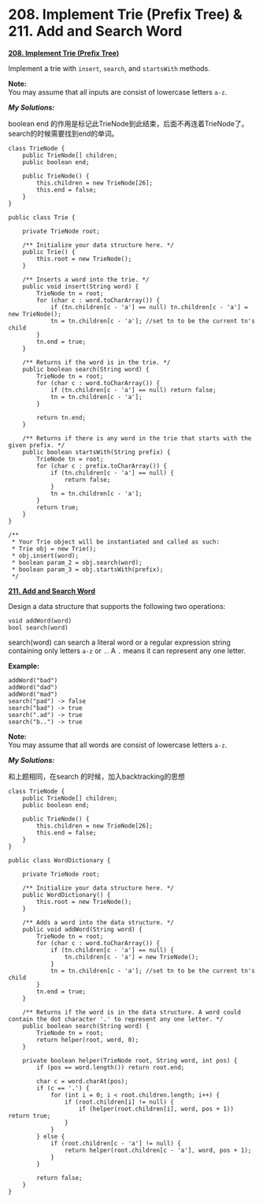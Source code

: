 # 208. Implement Trie \(Prefix Tree\) & 211. Add and Search Word

 [**208. Implement Trie \(Prefix Tree\)**](https://leetcode.com/problems/implement-trie-prefix-tree/description/)

Implement a trie with `insert`, `search`, and `startsWith` methods.

**Note:**  
You may assume that all inputs are consist of lowercase letters `a-z`.

_**My Solutions:**_

boolean end 的作用是标记此TrieNode到此结束，后面不再连着TrieNode了。search的时候需要找到end的单词。

```text
class TrieNode {
    public TrieNode[] children;
    public boolean end;
    
    public TrieNode() {
        this.children = new TrieNode[26];
        this.end = false;
    }
}

public class Trie {
    
    private TrieNode root;
    
    /** Initialize your data structure here. */
    public Trie() {
        this.root = new TrieNode();
    }
    
    /** Inserts a word into the trie. */
    public void insert(String word) {
        TrieNode tn = root;
        for (char c : word.toCharArray()) {
            if (tn.children[c - 'a'] == null) tn.children[c - 'a'] = new TrieNode();
            tn = tn.children[c - 'a']; //set tn to be the current tn's child
        }
        tn.end = true;
    }
    
    /** Returns if the word is in the trie. */
    public boolean search(String word) {
        TrieNode tn = root;
        for (char c : word.toCharArray()) {
            if (tn.children[c - 'a'] == null) return false;
            tn = tn.children[c - 'a'];
        }
        
        return tn.end;
    }
    
    /** Returns if there is any word in the trie that starts with the given prefix. */
    public boolean startsWith(String prefix) {
        TrieNode tn = root;
        for (char c : prefix.toCharArray()) {
            if (tn.children[c - 'a'] == null) {
                return false;
            }
            tn = tn.children[c - 'a'];
        }
        return true;
    }
}

/**
 * Your Trie object will be instantiated and called as such:
 * Trie obj = new Trie();
 * obj.insert(word);
 * boolean param_2 = obj.search(word);
 * boolean param_3 = obj.startsWith(prefix);
 */
```

 [**211. Add and Search Word**](https://leetcode.com/problems/add-and-search-word-data-structure-design/description/)

Design a data structure that supports the following two operations:

```text
void addWord(word)
bool search(word)
```

search\(word\) can search a literal word or a regular expression string containing only letters `a-z` or `.`. A `.` means it can represent any one letter.

**Example:**

```text
addWord("bad")
addWord("dad")
addWord("mad")
search("pad") -> false
search("bad") -> true
search(".ad") -> true
search("b..") -> true
```

**Note:**  
You may assume that all words are consist of lowercase letters `a-z`.

_**My Solutions:**_

和上题相同，在search 的时候，加入backtracking的思想

```text
class TrieNode {
    public TrieNode[] children;
    public boolean end;
    
    public TrieNode() {
        this.children = new TrieNode[26];
        this.end = false;
    }
}

public class WordDictionary {
    
    private TrieNode root;

    /** Initialize your data structure here. */
    public WordDictionary() {
        this.root = new TrieNode();
    }
    
    /** Adds a word into the data structure. */
    public void addWord(String word) {
        TrieNode tn = root;
        for (char c : word.toCharArray()) {
            if (tn.children[c - 'a'] == null) {
                tn.children[c - 'a'] = new TrieNode();
            }
            tn = tn.children[c - 'a']; //set tn to be the current tn's child
        }
        tn.end = true;
    }
    
    /** Returns if the word is in the data structure. A word could contain the dot character '.' to represent any one letter. */
    public boolean search(String word) {
        TrieNode tn = root;
        return helper(root, word, 0);
    }
    
    private boolean helper(TrieNode root, String word, int pos) {
        if (pos == word.length()) return root.end;
        
        char c = word.charAt(pos);
        if (c == '.') {                
            for (int i = 0; i < root.children.length; i++) {
                if (root.children[i] != null) {
                    if (helper(root.children[i], word, pos + 1)) return true;
                }
            }
        } else {
            if (root.children[c - 'a'] != null) {
                return helper(root.children[c - 'a'], word, pos + 1);
            }
        } 
        
        return false;
    }
}
```

